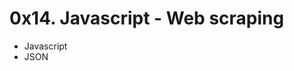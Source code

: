  <!DOCTYPE html>
<html>
<head>
<meta charset="UTF-8">
</head>
  <body>
    <h1>0x14. Javascript - Web scraping</h1>
    <ul>
      <li>Javascript</li>
      <li>JSON</li>
    </ul>
  </body>
</html>
